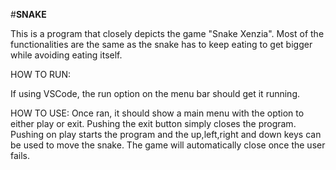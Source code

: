 #**SNAKE**

This is a program that closely depicts the game "Snake Xenzia". Most of the functionalities are the same as the snake has to keep eating to get bigger while avoiding eating itself. 

HOW TO RUN:

If using VSCode, the run option on the menu bar should get it running.

HOW TO USE:
Once ran, it should show a main menu with the option to either play or exit. Pushing the exit button simply closes the program. Pushing on play starts the program and the up,left,right and down keys can be used to move the snake. The game will automatically close once the user fails.
 
